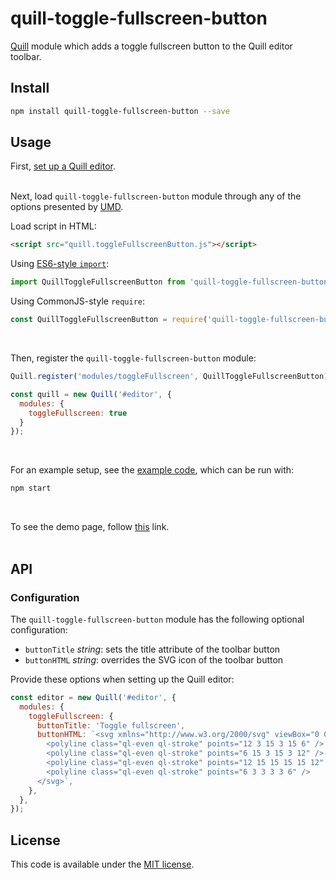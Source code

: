 # quill-toggle-fullscreen-button

[Quill](https://github.com/quilljs/quill) module which adds a toggle fullscreen 
button to the Quill editor toolbar.

## Install

```bash
npm install quill-toggle-fullscreen-button --save
```

## Usage

First, [set up a Quill editor](https://quilljs.com/docs/quickstart/).
<br>
<br>

Next, load `quill-toggle-fullscreen-button` module through any of the options 
presented by [UMD](https://github.com/umdjs/umd).

Load script in HTML:

```html
<script src="quill.toggleFullscreenButton.js"></script>
```

Using [ES6-style `import`](https://developer.mozilla.org/en-US/docs/Web/JavaScript/Reference/Statements/import):

```javascript
import QuillToggleFullscreenButton from 'quill-toggle-fullscreen-button';
```

Using CommonJS-style `require`:

```javascript
const QuillToggleFullscreenButton = require('quill-toggle-fullscreen-button');
```
<br>

Then, register the `quill-toggle-fullscreen-button` module:

```javascript
Quill.register('modules/toggleFullscreen', QuillToggleFullscreenButton);

const quill = new Quill('#editor', {
  modules: {
    toggleFullscreen: true
  }
});
```
<br>

For an example setup, see the
[example code](example), which can be run with:

```bash
npm start
```
<br>

To see the demo page, follow [this](https://qvarts.github.io/quill-toggle-fullscreen-button/) link.
<br>
<br>

## API

### Configuration

The `quill-toggle-fullscreen-button` module has the following optional configuration:

- `buttonTitle` _string_: sets the title attribute of the toolbar button
- `buttonHTML` _string_: overrides the SVG icon of the toolbar button

Provide these options when setting up the Quill editor:

```javascript
const editor = new Quill('#editor', {
  modules: {
    toggleFullscreen: {
      buttonTitle: 'Toggle fullscreen',
      buttonHTML: `<svg xmlns="http://www.w3.org/2000/svg" viewBox="0 0 18 18">
        <polyline class="ql-even ql-stroke" points="12 3 15 3 15 6" />
        <polyline class="ql-even ql-stroke" points="6 15 3 15 3 12" />
        <polyline class="ql-even ql-stroke" points="12 15 15 15 15 12" />
        <polyline class="ql-even ql-stroke" points="6 3 3 3 3 6" />
      </svg>`,
    },
  },
});
```

## License

This code is available under the [MIT license](LICENSE-MIT.txt).
